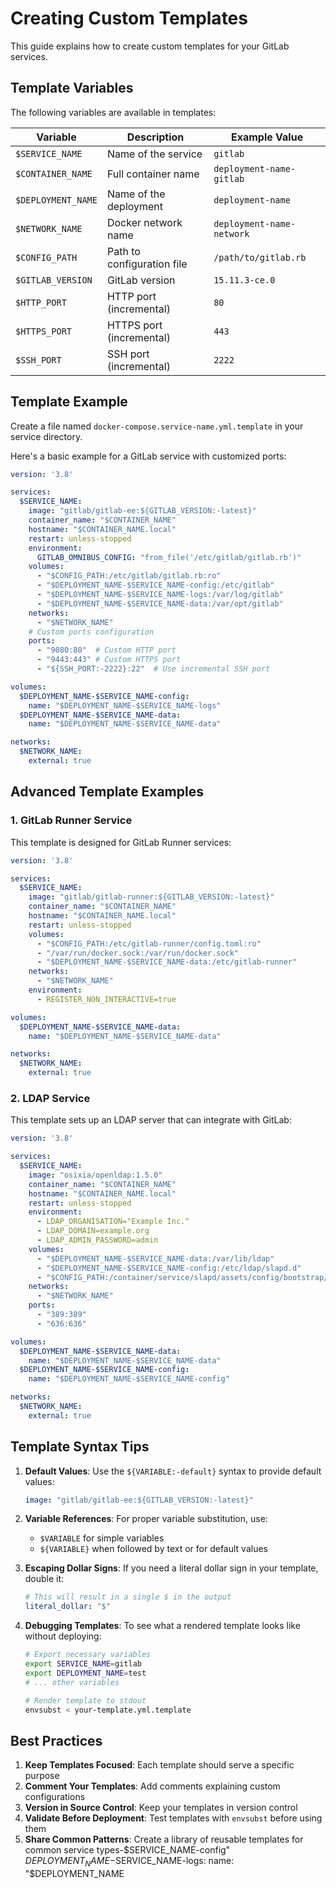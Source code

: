 # Creating Custom Templates

This guide explains how to create custom templates for your GitLab services.

## Template Variables

The following variables are available in templates:

| Variable | Description | Example Value |
|----------|-------------|--------------|
| `$SERVICE_NAME` | Name of the service | `gitlab` |
| `$CONTAINER_NAME` | Full container name | `deployment-name-gitlab` |
| `$DEPLOYMENT_NAME` | Name of the deployment | `deployment-name` |
| `$NETWORK_NAME` | Docker network name | `deployment-name-network` |
| `$CONFIG_PATH` | Path to configuration file | `/path/to/gitlab.rb` |
| `$GITLAB_VERSION` | GitLab version | `15.11.3-ce.0` |
| `$HTTP_PORT` | HTTP port (incremental) | `80` |
| `$HTTPS_PORT` | HTTPS port (incremental) | `443` |
| `$SSH_PORT` | SSH port (incremental) | `2222` |

## Template Example

Create a file named `docker-compose.service-name.yml.template` in your service directory.

Here's a basic example for a GitLab service with customized ports:

```yaml
version: '3.8'

services:
  $SERVICE_NAME:
    image: "gitlab/gitlab-ee:${GITLAB_VERSION:-latest}"
    container_name: "$CONTAINER_NAME"
    hostname: "$CONTAINER_NAME.local"
    restart: unless-stopped
    environment:
      GITLAB_OMNIBUS_CONFIG: "from_file('/etc/gitlab/gitlab.rb')"
    volumes:
      - "$CONFIG_PATH:/etc/gitlab/gitlab.rb:ro"
      - "$DEPLOYMENT_NAME-$SERVICE_NAME-config:/etc/gitlab"
      - "$DEPLOYMENT_NAME-$SERVICE_NAME-logs:/var/log/gitlab"
      - "$DEPLOYMENT_NAME-$SERVICE_NAME-data:/var/opt/gitlab"
    networks:
      - "$NETWORK_NAME"
    # Custom ports configuration
    ports:
      - "9080:80"  # Custom HTTP port
      - "9443:443" # Custom HTTPS port
      - "${SSH_PORT:-2222}:22"  # Use incremental SSH port

volumes:
  $DEPLOYMENT_NAME-$SERVICE_NAME-config:
    name: "$DEPLOYMENT_NAME-$SERVICE_NAME-logs"
  $DEPLOYMENT_NAME-$SERVICE_NAME-data:
    name: "$DEPLOYMENT_NAME-$SERVICE_NAME-data"

networks:
  $NETWORK_NAME:
    external: true
```

## Advanced Template Examples

### 1. GitLab Runner Service

This template is designed for GitLab Runner services:

```yaml
version: '3.8'

services:
  $SERVICE_NAME:
    image: "gitlab/gitlab-runner:${GITLAB_VERSION:-latest}"
    container_name: "$CONTAINER_NAME"
    hostname: "$CONTAINER_NAME.local"
    restart: unless-stopped
    volumes:
      - "$CONFIG_PATH:/etc/gitlab-runner/config.toml:ro"
      - "/var/run/docker.sock:/var/run/docker.sock"
      - "$DEPLOYMENT_NAME-$SERVICE_NAME-data:/etc/gitlab-runner"
    networks:
      - "$NETWORK_NAME"
    environment:
      - REGISTER_NON_INTERACTIVE=true

volumes:
  $DEPLOYMENT_NAME-$SERVICE_NAME-data:
    name: "$DEPLOYMENT_NAME-$SERVICE_NAME-data"

networks:
  $NETWORK_NAME:
    external: true
```

### 2. LDAP Service

This template sets up an LDAP server that can integrate with GitLab:

```yaml
version: '3.8'

services:
  $SERVICE_NAME:
    image: "osixia/openldap:1.5.0"
    container_name: "$CONTAINER_NAME"
    hostname: "$CONTAINER_NAME.local"
    restart: unless-stopped
    environment:
      - LDAP_ORGANISATION="Example Inc."
      - LDAP_DOMAIN=example.org
      - LDAP_ADMIN_PASSWORD=admin
    volumes:
      - "$DEPLOYMENT_NAME-$SERVICE_NAME-data:/var/lib/ldap"
      - "$DEPLOYMENT_NAME-$SERVICE_NAME-config:/etc/ldap/slapd.d"
      - "$CONFIG_PATH:/container/service/slapd/assets/config/bootstrap/ldif/custom"
    networks:
      - "$NETWORK_NAME"
    ports:
      - "389:389"
      - "636:636"

volumes:
  $DEPLOYMENT_NAME-$SERVICE_NAME-data:
    name: "$DEPLOYMENT_NAME-$SERVICE_NAME-data"
  $DEPLOYMENT_NAME-$SERVICE_NAME-config:
    name: "$DEPLOYMENT_NAME-$SERVICE_NAME-config"

networks:
  $NETWORK_NAME:
    external: true
```

## Template Syntax Tips

1. **Default Values**: Use the `${VARIABLE:-default}` syntax to provide default values:
   ```yaml
   image: "gitlab/gitlab-ee:${GITLAB_VERSION:-latest}"
   ```

2. **Variable References**: For proper variable substitution, use:
   - `$VARIABLE` for simple variables
   - `${VARIABLE}` when followed by text or for default values

3. **Escaping Dollar Signs**: If you need a literal dollar sign in your template, double it:
   ```yaml
   # This will result in a single $ in the output
   literal_dollar: "$"
   ```

4. **Debugging Templates**: To see what a rendered template looks like without deploying:
   ```bash
   # Export necessary variables
   export SERVICE_NAME=gitlab
   export DEPLOYMENT_NAME=test
   # ... other variables
   
   # Render template to stdout
   envsubst < your-template.yml.template
   ```

## Best Practices

1. **Keep Templates Focused**: Each template should serve a specific purpose
2. **Comment Your Templates**: Add comments explaining custom configurations
3. **Version in Source Control**: Keep your templates in version control
4. **Validate Before Deployment**: Test templates with `envsubst` before using them
5. **Share Common Patterns**: Create a library of reusable templates for common service types-$SERVICE_NAME-config"
  $DEPLOYMENT_NAME-$SERVICE_NAME-logs:
    name: "$DEPLOYMENT_NAME